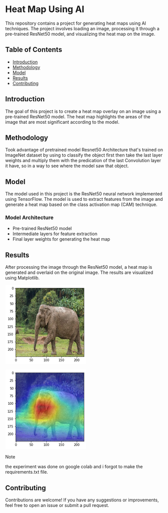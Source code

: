 # Heat Map Using AI

This repository contains a project for generating heat maps using AI techniques. The project involves loading an image, processing it through a pre-trained ResNet50 model, and visualizing the heat map on the image.

## Table of Contents

- [Introduction](#introduction)
- [Methodology](#methodology)
- [Model](#model)
- [Results](#results)
- [Contributing](#contributing)

## Introduction

The goal of this project is to create a heat map overlay on an image using a pre-trained ResNet50 model. The heat map highlights the areas of the image that are most significant according to the model.

## Methodology

Took advantage of pretrained model Resnet50 Architecture that's trained on ImageNet dataset by using to classify the object first then take the last layer weights and multiply them with the predication of the last Convolution layer it have, so in a way to see where the model saw that object. 


## Model

The model used in this project is the ResNet50 neural network implemented using TensorFlow. The model is used to extract features from the image and generate a heat map based on the class activation map (CAM) technique.

### Model Architecture

- Pre-trained ResNet50 model
- Intermediate layers for feature extraction
- Final layer weights for generating the heat map

## Results

After processing the image through the ResNet50 model, a heat map is generated and overlaid on the original image. The results are visualized using Matplotlib.

![elephant](elephant.png)

![Heat Map](heatmap.png)

> [!NOTE]
> the experiment was done on google colab and i forgot to make the requirements.txt file.


## Contributing

Contributions are welcome! If you have any suggestions or improvements, feel free to open an issue or submit a pull request.


